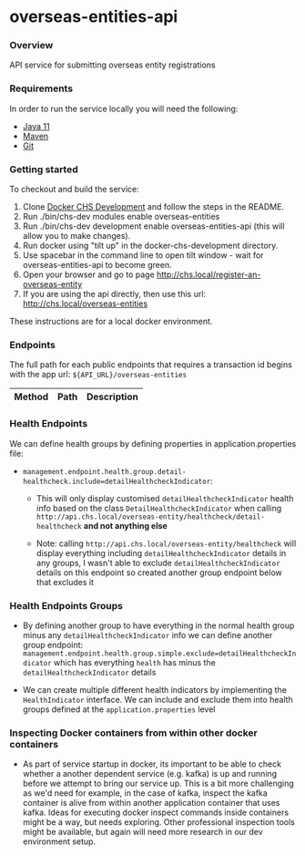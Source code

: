 # overseas-entities-api

### Overview
API service for submitting overseas entity registrations

### Requirements
In order to run the service locally you will need the following:
- [Java 11](https://www.oracle.com/java/technologies/downloads/#java11)
- [Maven](https://maven.apache.org/download.cgi)
- [Git](https://git-scm.com/downloads)

### Getting started
To checkout and build the service:
1. Clone [Docker CHS Development](https://github.com/companieshouse/docker-chs-development) and follow the steps in the README.
2. Run ./bin/chs-dev modules enable overseas-entities
3. Run ./bin/chs-dev development enable overseas-entities-api (this will allow you to make changes).
4. Run docker using "tilt up" in the docker-chs-development directory.
5. Use spacebar in the command line to open tilt window - wait for overseas-entities-api to become green.
6. Open your browser and go to page http://chs.local/register-an-overseas-entity
7. If you are using the api directly, then use this url: http://chs.local/overseas-entities

These instructions are for a local docker environment.

### Endpoints

The full path for each public endpoints that requires a transaction id begins with the app url:
`${API_URL}/overseas-entities`

Method    | Path                                                                         | Description
:---------|:-----------------------------------------------------------------------------|:-----------

### Health Endpoints

We can define health groups by defining properties in application.properties file:
- ```management.endpoint.health.group.detail-healthcheck.include=detailHealthcheckIndicator```:
  - This will only display customised ```detailHealthcheckIndicator``` health info based on the class ```DetailHealthcheckIndicator```
    when calling ```http://api.chs.local/overseas-entity/healthcheck/detail-healthcheck``` **and not anything else**
    
  - Note: calling ```http://api.chs.local/overseas-entity/healthcheck``` will display everything including ```detailHealthcheckIndicator``` details in any groups,
    I wasn't able to exclude ```detailHealthcheckIndicator``` details on this endpoint so created another group endpoint below that excludes it

    

### Health Endpoints Groups
- By defining another group to have everything in the normal health group minus any ```detailHealthcheckIndicator``` info we can define another group endpoint:
  ```management.endpoint.health.group.simple.exclude=detailHealthcheckIndicator``` which has everything ```health``` has minus the ```detailHealthcheckIndicator``` details


- We can create multiple different health indicators by implementing the ```HealthIndicator``` interface. We can include and exclude them into health groups defined at the ```application.properties``` level


### Inspecting Docker containers from within other docker containers
- As part of service startup in docker, its important to be able to check whether a another dependent service (e.g. kafka) is up 
  and running before we attempt to bring our service up. This is a bit more challenging as we'd need for example, in the case of kafka, inspect the kafka container is alive from within another application container that uses kafka.
  Ideas for executing docker inspect commands inside containers might be a way, but needs exploring. Other professional inspection tools might be available, but again will need more research in our dev environment setup.
